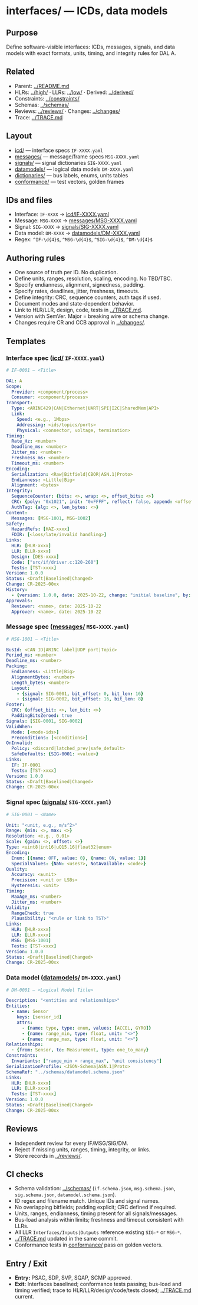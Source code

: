 # interfaces/ — ICDs, data models

## Purpose

Define software-visible interfaces: ICDs, messages, signals, and data models with exact formats, units, timing, and integrity rules for DAL A.

## Related

* Parent: [../README.md](../README.md)
* HLRs: [../high/](../high/) · LLRs: [../low/](../low/) · Derived: [../derived/](../derived/)
* Constraints: [../constraints/](../constraints/)
* Schemas: [../schemas/](../schemas/)
* Reviews: [../reviews/](../reviews/) · Changes: [../changes/](../changes/)
* Trace: [../TRACE.md](../TRACE.md)

## Layout

* [icd/](./icd/) — interface specs `IF-XXXX.yaml`
* [messages/](./messages/) — message/frame specs `MSG-XXXX.yaml`
* [signals/](./signals/) — signal dictionaries `SIG-XXXX.yaml`
* [datamodels/](./datamodels/) — logical data models `DM-XXXX.yaml`
* [dictionaries/](./dictionaries/) — bus labels, enums, units tables
* [conformance/](./conformance/) — test vectors, golden frames

## IDs and files

* Interface: `IF-XXXX` → [icd/IF-XXXX.yaml](./icd/)
* Message: `MSG-XXXX` → [messages/MSG-XXXX.yaml](./messages/)
* Signal: `SIG-XXXX` → [signals/SIG-XXXX.yaml](./signals/)
* Data model: `DM-XXXX` → [datamodels/DM-XXXX.yaml](./datamodels/)
* Regex: `^IF-\d{4}$`, `^MSG-\d{4}$`, `^SIG-\d{4}$`, `^DM-\d{4}$`

## Authoring rules

* One source of truth per ID. No duplication.
* Define units, ranges, resolution, scaling, encoding. No TBD/TBC.
* Specify endianness, alignment, signedness, padding.
* Specify rates, deadlines, jitter, freshness, timeouts.
* Define integrity: CRC, sequence counters, auth tags if used.
* Document modes and state-dependent behavior.
* Link to HLR/LLR, design, code, tests in [../TRACE.md](../TRACE.md).
* Version with SemVer. Major = breaking wire or schema change.
* Changes require CR and CCB approval in [../changes/](../changes/).

## Templates

### Interface spec ([icd/](./icd/) `IF-XXXX.yaml`)

```yaml
# IF-0001 — <Title>

DAL: A
Scope:
  Provider: <component/process>
  Consumer: <component/process>
Transport:
  Type: <ARINC429|CAN|Ethernet|UART|SPI|I2C|SharedMem|API>
  Link:
    Speed: <e.g., 1Mbps>
    Addressing: <ids/topics/ports>
    Physical: <connector, voltage, termination>
Timing:
  Rate_Hz: <number>
  Deadline_ms: <number>
  Jitter_ms: <number>
  Freshness_ms: <number>
  Timeout_ms: <number>
Encoding:
  Serialization: <Raw|Bitfield|CBOR|ASN.1|Proto>
  Endianness: <Little|Big>
  Alignment: <bytes>
Integrity:
  SequenceCounter: {bits: <>, wrap: <>, offset_bits: <>}
  CRC: {poly: "0x1021", init: "0xFFFF", reflect: false, append: <offset_bits>}
  AuthTag: {alg: <>, len_bytes: <>}
Content:
  Messages: [MSG-1001, MSG-1002]
Safety:
  HazardRefs: [HAZ-xxxx]
  FDIR: [<loss/late/invalid handling>]
Links:
  HLR: [HLR-xxxx]
  LLR: [LLR-xxxx]
  Design: [DES-xxxx]
  Code: ["src/if/driver.c:120-260"]
  Tests: [TST-xxxx]
Version: 1.0.0
Status: <Draft|Baselined|Changed>
Change: CR-2025-00xx
History:
  - {version: 1.0.0, date: 2025-10-22, change: "initial baseline", by: "<name>"}
Approvals:
  Reviewer: <name>, date: 2025-10-22
  Approver: <name>, date: 2025-10-22
```

### Message spec ([messages/](./messages/) `MSG-XXXX.yaml`)

```yaml
# MSG-1001 — <Title>

BusId: <CAN ID|ARINC label|UDP port|Topic>
Period_ms: <number>
Deadline_ms: <number>
Packing:
  Endianness: <Little|Big>
  AlignmentBytes: <number>
  Length_bytes: <number>
  Layout:
    - {signal: SIG-0001, bit_offset: 0, bit_len: 16}
    - {signal: SIG-0002, bit_offset: 16, bit_len: 8}
Footer:
  CRC: {offset_bit: <>, len_bit: <>}
  PaddingBitsZeroed: true
Signals: [SIG-0001, SIG-0002]
ValidWhen:
  Mode: [<mode-ids>]
  Preconditions: [<conditions>]
OnInvalid:
  Policy: <discard|latched_prev|safe_default>
  SafeDefaults: {SIG-0001: <value>}
Links:
  IF: IF-0001
  Tests: [TST-xxxx]
Version: 1.0.0
Status: <Draft|Baselined|Changed>
Change: CR-2025-00xx
```

### Signal spec ([signals/](./signals/) `SIG-XXXX.yaml`)

```yaml
# SIG-0001 — <Name>

Unit: "<unit, e.g., m/s^2>"
Range: {min: <>, max: <>}
Resolution: <e.g., 0.01>
Scale: {gain: <>, offset: <>}
Type: <uint8|int16|uQ15.16|float32|enum>
Encoding:
  Enum: [{name: OFF, value: 0}, {name: ON, value: 1}]
  SpecialValues: {NaN: <uses?>, NotAvailable: <code>}
Quality:
  Accuracy: <±unit>
  Precision: <unit or LSBs>
  Hysteresis: <unit>
Timing:
  MaxAge_ms: <number>
  Jitter_ms: <number>
Validity:
  RangeCheck: true
  Plausibility: "<rule or link to TST>"
Links:
  HLR: [HLR-xxxx]
  LLR: [LLR-xxxx]
  MSG: [MSG-1001]
  Tests: [TST-xxxx]
Version: 1.0.0
Status: <Draft|Baselined|Changed>
Change: CR-2025-00xx
```

### Data model ([datamodels/](./datamodels/) `DM-XXXX.yaml`)

```yaml
# DM-0001 — <Logical Model Title>

Description: "<entities and relationships>"
Entities:
  - name: Sensor
    keys: [sensor_id]
    attrs:
      - {name: type, type: enum, values: [ACCEL, GYRO]}
      - {name: range_min, type: float, unit: "<>"}
      - {name: range_max, type: float, unit: "<>"}
Relationships:
  - {from: Sensor, to: Measurement, type: one_to_many}
Constraints:
  Invariants: ["range_min < range_max", "unit consistency"]
SerializationProfile: <JSON-Schema|ASN.1|Proto>
SchemaRef: "../schemas/datamodel.schema.json"
Links:
  HLR: [HLR-xxxx]
  LLR: [LLR-xxxx]
  Tests: [TST-xxxx]
Version: 1.0.0
Status: <Draft|Baselined|Changed>
Change: CR-2025-00xx
```

## Reviews

* Independent review for every IF/MSG/SIG/DM.
* Reject if missing units, ranges, timing, integrity, or links.
* Store records in [../reviews/](../reviews/).

## CI checks

* Schema validation: [../schemas/](../schemas/) (`if.schema.json`, `msg.schema.json`, `sig.schema.json`, `datamodel.schema.json`).
* ID regex and filename match. Unique IDs and signal names.
* No overlapping bitfields; padding explicit; CRC defined if required.
* Units, ranges, endianness, timing present for all signals/messages.
* Bus-load analysis within limits; freshness and timeout consistent with LLRs.
* All LLR `Interfaces/Inputs|Outputs` reference existing `SIG-*` or `MSG-*`.
* [../TRACE.md](../TRACE.md) updated in the same commit.
* Conformance tests in [conformance/](./conformance/) pass on golden vectors.

## Entry / Exit

* **Entry:** PSAC, SDP, SVP, SQAP, SCMP approved.
* **Exit:** Interfaces baselined; conformance tests passing; bus-load and timing verified; trace to HLR/LLR/design/code/tests closed; [../TRACE.md](../TRACE.md) current.
